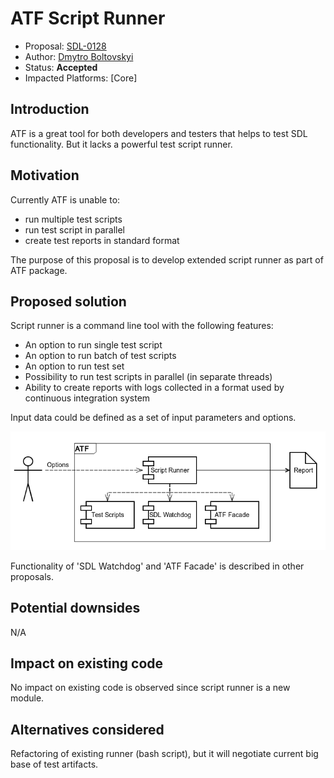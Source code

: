 # ATF Script Runner

* Proposal: [SDL-0128](0128-atf-script-runner.md)
* Author: [Dmytro Boltovskyi](https://github.com/dboltovskyi)
* Status: **Accepted**
* Impacted Platforms: [Core]

## Introduction

ATF is a great tool for both developers and testers that helps to test SDL functionality.
But it lacks a powerful test script runner.

## Motivation

Currently ATF is unable to:

  - run multiple test scripts
  - run test script in parallel
  - create test reports in standard format

The purpose of this proposal is to develop extended script runner as part of ATF package.

## Proposed solution

Script runner is a command line tool with the following features:

  - An option to run single test script
  - An option to run batch of test scripts
  - An option to run test set
  - Possibility to run test scripts in parallel (in separate threads)
  - Ability to create reports with logs collected in a format used by continuous integration system

Input data could be defined as a set of input parameters and options.

![Component relations](../assets/proposals/NNNN-atf-script-runner/atf_script_runner_diagram.png)

Functionality of 'SDL Watchdog' and 'ATF Facade' is described in other proposals.

## Potential downsides

N/A

## Impact on existing code

No impact on existing code is observed since script runner is a new module.

## Alternatives considered

Refactoring of existing runner (bash script), but it will negotiate current big base of test artifacts.
